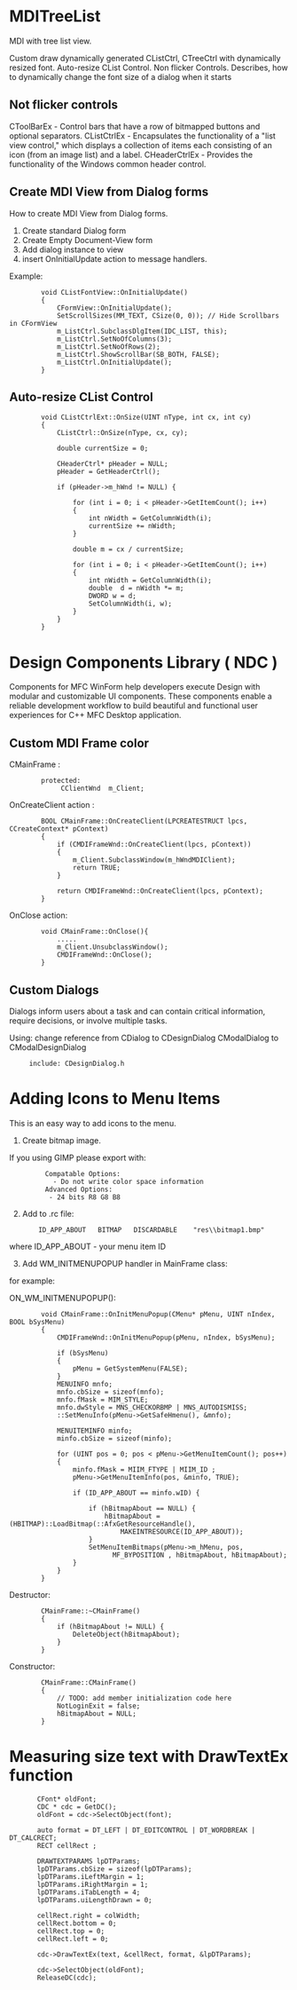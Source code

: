 # MDITreeList

MDI with tree list view.


Custom draw dynamically generated CListCtrl, CTreeCtrl with dynamically resized font.
Auto-resize CList Control. Non flicker Controls.
Describes, how to dynamically change the font size of a dialog when it starts

## Not flicker controls

CToolBarEx -  Control bars that have a row of bitmapped buttons and optional separators.
CListCtrlEx - Encapsulates the functionality of a "list view control," 
              which displays a collection of items each consisting of an icon (from an image list) and a label.
CHeaderCtrlEx - Provides the functionality of the Windows common header control.

##  Create MDI View from Dialog forms

How to create MDI View from Dialog forms.

1) Create standard Dialog form
2) Create Empty Document-View form
3) Add dialog instance to view 
4) insert OnInitialUpdate action to message handlers.

Example:

			void CListFontView::OnInitialUpdate() 
			{
				CFormView::OnInitialUpdate();
				SetScrollSizes(MM_TEXT, CSize(0, 0)); // Hide Scrollbars in CFormView 
				m_ListCtrl.SubclassDlgItem(IDC_LIST, this);
				m_ListCtrl.SetNoOfColumns(3);
				m_ListCtrl.SetNoOfRows(2);
				m_ListCtrl.ShowScrollBar(SB_BOTH, FALSE);
				m_ListCtrl.OnInitialUpdate();
			}

##  Auto-resize CList Control

			void CListCtrlExt::OnSize(UINT nType, int cx, int cy)
			{
				CListCtrl::OnSize(nType, cx, cy);

				double currentSize = 0;

				CHeaderCtrl* pHeader = NULL;
				pHeader = GetHeaderCtrl();

				if (pHeader->m_hWnd != NULL) {

					for (int i = 0; i < pHeader->GetItemCount(); i++)
					{
						int nWidth = GetColumnWidth(i);
						currentSize += nWidth;
					}

					double m = cx / currentSize;

					for (int i = 0; i < pHeader->GetItemCount(); i++)
					{
						int nWidth = GetColumnWidth(i);
						double  d = nWidth *= m;
						DWORD w = d;
						SetColumnWidth(i, w);
					}
				}
			}

#  Design Components Library ( NDC )

Components for MFC WinForm help developers execute Design with modular and customizable UI components. 
These components enable a reliable development workflow to build beautiful and functional user experiences for C++ MFC Desktop application.


## Custom MDI Frame color


CMainFrame :

            protected:
                 CClientWnd  m_Client;

OnCreateClient action :

            BOOL CMainFrame::OnCreateClient(LPCREATESTRUCT lpcs, CCreateContext* pContext)
            {
	            if (CMDIFrameWnd::OnCreateClient(lpcs, pContext))
	            {
		            m_Client.SubclassWindow(m_hWndMDIClient);
		            return TRUE;
	            }

	            return CMDIFrameWnd::OnCreateClient(lpcs, pContext);
            }

OnClose action:

            void CMainFrame::OnClose(){
                .....
                m_Client.UnsubclassWindow();
                CMDIFrameWnd::OnClose();
            }


## Custom Dialogs

Dialogs inform users about a task and can contain critical information, require decisions, or involve multiple tasks.

Using:
  change reference from
      CDialog to CDesignDialog
      CModalDialog to CModalDesignDialog

         include: CDesignDialog.h



#  Adding Icons to Menu Items

This is an easy way to add icons to the menu.

1) Create bitmap image.

If you using GIMP please export with:

			 Compatable Options:
			   - Do not write color space information
			 Advanced Options:  
			  - 24 bits R8 G8 B8

 2) Add to .rc file:

			ID_APP_ABOUT   BITMAP   DISCARDABLE    "res\\bitmap1.bmp"

 where ID_APP_ABOUT - your menu item ID

 3) Add WM_INITMENUPOPUP handler in MainFrame class:

 for example:

 ON_WM_INITMENUPOPUP():
 
			void CMainFrame::OnInitMenuPopup(CMenu* pMenu, UINT nIndex, BOOL bSysMenu)
			{
				CMDIFrameWnd::OnInitMenuPopup(pMenu, nIndex, bSysMenu);

				if (bSysMenu)
				{
					pMenu = GetSystemMenu(FALSE);
				}
				MENUINFO mnfo;
				mnfo.cbSize = sizeof(mnfo);
				mnfo.fMask = MIM_STYLE;
				mnfo.dwStyle = MNS_CHECKORBMP | MNS_AUTODISMISS;
				::SetMenuInfo(pMenu->GetSafeHmenu(), &mnfo);

				MENUITEMINFO minfo;
				minfo.cbSize = sizeof(minfo);
	
				for (UINT pos = 0; pos < pMenu->GetMenuItemCount(); pos++)
				{
					minfo.fMask = MIIM_FTYPE | MIIM_ID ;
					pMenu->GetMenuItemInfo(pos, &minfo, TRUE);

					if (ID_APP_ABOUT == minfo.wID) {
	
						if (hBitmapAbout == NULL) {
							hBitmapAbout = (HBITMAP)::LoadBitmap(::AfxGetResourceHandle(),
								MAKEINTRESOURCE(ID_APP_ABOUT));
						}
						SetMenuItemBitmaps(pMenu->m_hMenu, pos, 
							  MF_BYPOSITION , hBitmapAbout, hBitmapAbout);
					}
				}
			}

Destructor:

			CMainFrame::~CMainFrame()
			{
				if (hBitmapAbout != NULL) {
					DeleteObject(hBitmapAbout);
				}
			}

Constructor:

			CMainFrame::CMainFrame()
			{
				// TODO: add member initialization code here
				NotLoginExit = false;
				hBitmapAbout = NULL;
			}

#  Measuring size text with DrawTextEx function

		   CFont* oldFont;
           CDC * cdc = GetDC();
           oldFont = cdc->SelectObject(font);

           auto format = DT_LEFT | DT_EDITCONTROL | DT_WORDBREAK | DT_CALCRECT;
           RECT cellRect ;

           DRAWTEXTPARAMS lpDTParams;
           lpDTParams.cbSize = sizeof(lpDTParams);
           lpDTParams.iLeftMargin = 1;
           lpDTParams.iRightMargin = 1;
           lpDTParams.iTabLength = 4;
           lpDTParams.uiLengthDrawn = 0;

           cellRect.right = colWidth;
           cellRect.bottom = 0;
           cellRect.top = 0;
           cellRect.left = 0;

           cdc->DrawTextEx(text, &cellRect, format, &lpDTParams);
           
           cdc->SelectObject(oldFont);
		   ReleaseDC(cdc);